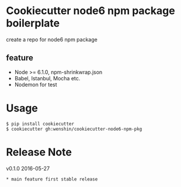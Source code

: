 # Cookiecutter node6 npm package boilerplate

create a repo for node6 npm package

## feature

- Node >= 6.1.0, npm-shrinkwrap.json
- Babel, Istanbul, Mocha etc.
- Nodemon for test

# Usage

    $ pip install cookiecutter
    $ cookiecutter gh:wenshin/cookiecutter-node6-npm-pkg

# Release Note

v0.1.0 2016-05-27

    * main feature first stable release
